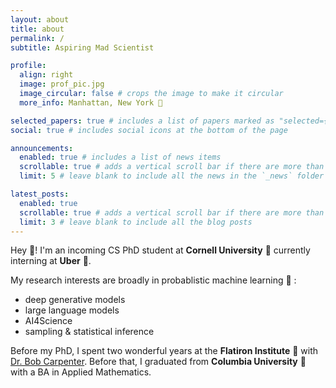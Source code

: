 ```yaml
---
layout: about
title: about
permalink: /
subtitle: Aspiring Mad Scientist

profile:
  align: right
  image: prof_pic.jpg
  image_circular: false # crops the image to make it circular
  more_info: Manhattan, New York 🗽

selected_papers: true # includes a list of papers marked as "selected={true}"
social: true # includes social icons at the bottom of the page

announcements:
  enabled: true # includes a list of news items
  scrollable: true # adds a vertical scroll bar if there are more than 3 news items
  limit: 5 # leave blank to include all the news in the `_news` folder

latest_posts:
  enabled: true
  scrollable: true # adds a vertical scroll bar if there are more than 3 new posts items
  limit: 3 # leave blank to include all the blog posts
---
```


Hey :wave:! I'm an incoming CS PhD student at **Cornell University** :bear: currently interning at **Uber** :car:.

My research interests are broadly in probablistic machine learning :robot: :

- deep generative models
- large language models
- AI4Science
- sampling & statistical inference

Before my PhD, I spent two wonderful years at the **Flatiron Institute** :office: with [Dr. Bob Carpenter](https://bob-carpenter.github.io). Before that, I graduated from **Columbia University** :lion: with a BA in Applied Mathematics.
